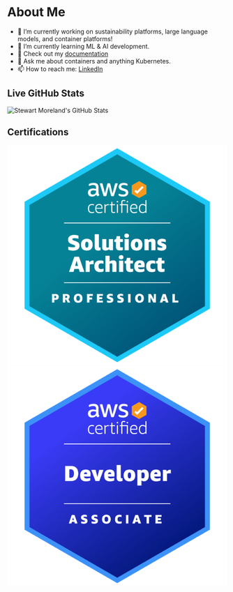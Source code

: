 # About Me

- 🔭 I’m currently working on sustainability platforms, large language models, and container platforms!
- 🌱 I’m currently learning ML & AI development.
- 📖 Check out my [documentation](https://stewartmoreland.github.io/docs)
- 💬 Ask me about containers and anything Kubernetes.
- 📫 How to reach me: [LinkedIn](https://linkedin.com/in/stewartmoreland)

## Live GitHub Stats

![Stewart Moreland's GitHub Stats](https://github-readme-stats.vercel.app/api?username=stewartmoreland&count_private=true&theme=github_dark)

## Certifications

[![badge](./img/aws-certified-solutions-architect-professional.png)](https://www.credly.com/badges/63c64869-7a16-475c-981b-3189fd9b1166/public_url)
[![badge](./img/aws-certified-developer-associate.png)](https://www.credly.com/badges/8daa3606-f090-48b1-a0d9-c2851a4f26c2/public_url)

